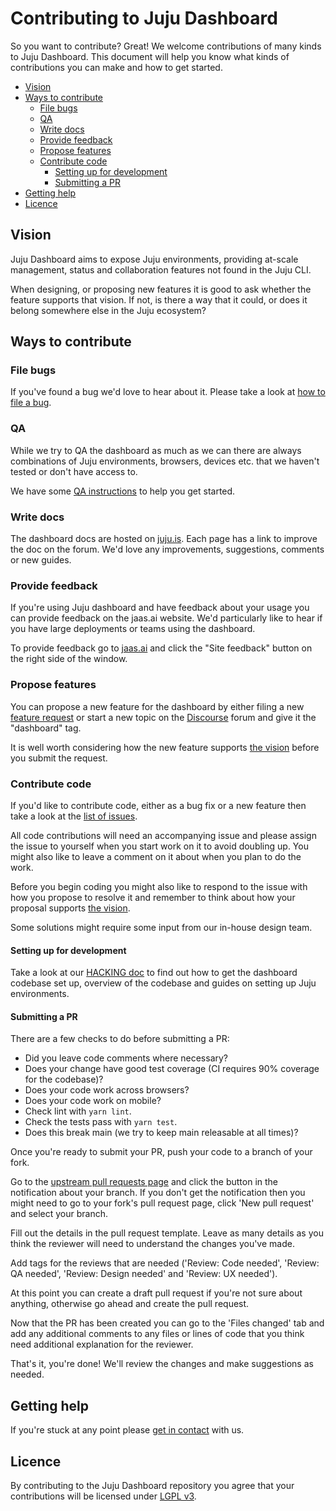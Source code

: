 # Contributing to Juju Dashboard

So you want to contribute? Great! We welcome contributions of many kinds to Juju
Dashboard. This document will help you know what kinds of contributions you
can make and how to get started.

- [Vision](#vision)
- [Ways to contribute](#ways-to-contribute)
  - [File bugs](#file-bugs)
  - [QA](#qa)
  - [Write docs](#write-docs)
  - [Provide feedback](#provide-feedback)
  - [Propose features](#propose-features)
  - [Contribute code](#contribute-code)
    - [Setting up for development](#setting-up-for-development)
    - [Submitting a PR](#submitting-a-pr)
- [Getting help](#getting-help)
- [Licence](#licence)

## Vision

Juju Dashboard aims to expose Juju environments, providing at-scale management,
status and collaboration features not found in the Juju CLI.

When designing, or proposing new features it is good to ask whether the feature
supports that vision. If not, is there a way that it could, or does it belong
somewhere else in the Juju ecosystem?

## Ways to contribute

### File bugs

If you've found a bug we'd love to hear about it. Please take a look at [how to
file a bug](https://github.com/canonical/juju-dashboard/#issues).

### QA

While we try to QA the dashboard as much as we can there are always combinations
of Juju environments, browsers, devices etc. that we haven't tested or don't
have access to.

We have some [QA instructions](/RELEASING.md#qa) to help you get started.

### Write docs

The dashboard docs are hosted on
[juju.is](https://juju.is/docs/olm/the-juju-dashboard). Each page has a link to
improve the doc on the forum. We'd love any improvements, suggestions, comments
or new guides.

### Provide feedback

If you're using Juju dashboard and have feedback about your usage you can
provide feedback on the jaas.ai website. We'd particularly like to hear if you
have large deployments or teams using the dashboard.

To provide feedback go to [jaas.ai](https://jaas.ai/) and click the "Site feedback" button
on the right side of the window.

### Propose features

You can propose a new feature for the dashboard by either filing a new [feature
request](https://github.com/canonical/juju-dashboard/issues/new?assignees=&labels=&projects=&template=feature_request.md&title=)
or start a new topic on the
[Discourse](https://discourse.charmhub.io/tags/c/juju/6/dashboard) forum and
give it the "dashboard" tag.

It is well worth considering how the new feature supports [the vision](#vision)
before you submit the request.

### Contribute code

If you'd like to contribute code, either as a bug fix or a new feature then take
a look at the [list of
issues](https://github.com/canonical/juju-dashboard/issues).

All code contributions will need an accompanying issue and please assign the issue to
yourself when you start work on it to avoid doubling up. You might also like to leave a comment on it
about when you plan to do the work.

Before you begin coding you might also like to respond to the issue with how you
propose to resolve it and remember to think about how your proposal supports
[the vision](#vision).

Some solutions might require some input from our in-house design team.

#### Setting up for development

Take a look at our [HACKING doc](/HACKING.md) to find out how to get the
dashboard codebase set up, overview of the codebase and guides on setting up
Juju environments.

#### Submitting a PR

There are a few checks to do before submitting a PR:

- Did you leave code comments where necessary?
- Does your change have good test coverage (CI requires 90% coverage for the
  codebase)?
- Does your code work across browsers?
- Does your code work on mobile?
- Check lint with `yarn lint`.
- Check the tests pass with `yarn test`.
- Does this break main (we try to keep main releasable at all times)?

Once you're ready to submit your PR, push your code to a branch of your fork.

Go to the [upstream pull requests
page](https://github.com/canonical/juju-dashboard/pulls) and click the button in
the notification about your branch. If you don't get the notification then you might
need to go to your fork's pull request page, click 'New pull request' and select
your branch.

Fill out the details in the pull request template. Leave as many details as you
think the reviewer will need to understand the changes you've made.

Add tags for the reviews that are needed ('Review: Code needed', 'Review: QA
needed', 'Review: Design needed' and 'Review: UX needed').

At this point you can create a draft pull request if you're not sure about
anything, otherwise go ahead and create the pull request.

Now that the PR has been created you can go to the 'Files changed' tab and add
any additional comments to any files or lines of code that you think need
additional explanation for the reviewer.

That's it, you're done! We'll review the changes and make suggestions as needed.

## Getting help

If you're stuck at any point please [get in contact](/README.md#community) with us.

## Licence

By contributing to the Juju Dashboard repository you agree that your
contributions will be licensed under [LGPL v3](/LICENSE.md).

